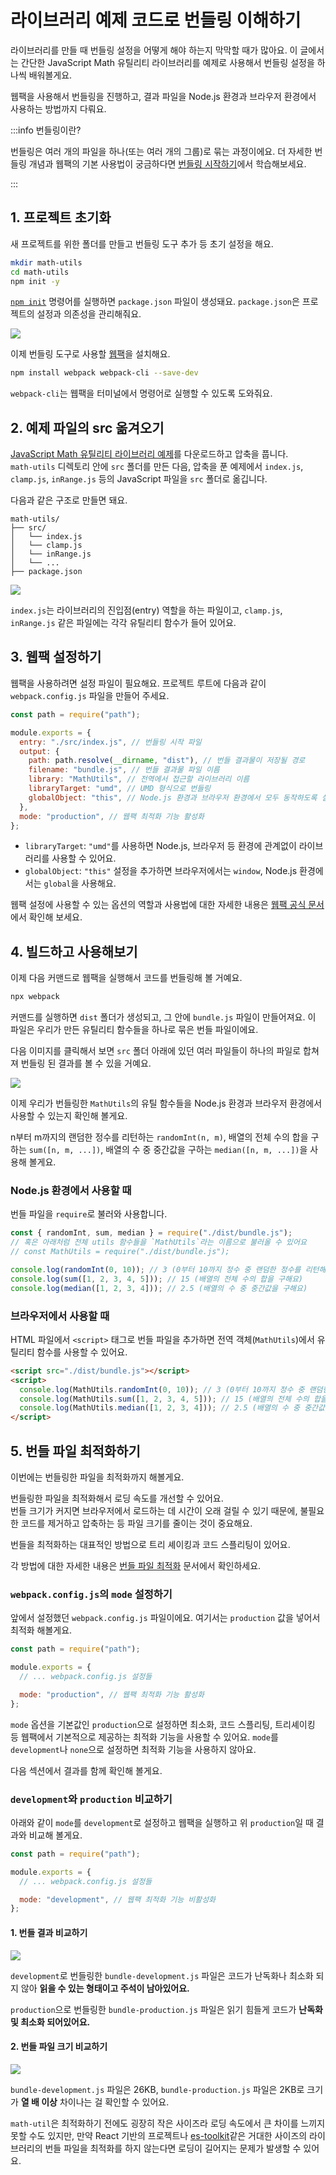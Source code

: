 # 라이브러리 예제 코드로 번들링 이해하기

라이브러리를 만들 때 번들링 설정을 어떻게 해야 하는지 막막할 때가 많아요. 이 글에서는 간단한 JavaScript Math 유틸리티 라이브러리를 예제로 사용해서 번들링 설정을 하나씩 배워볼게요.

웹팩을 사용해서 번들링을 진행하고, 결과 파일을 Node.js 환경과 브라우저 환경에서 사용하는 방법까지 다뤄요.

:::info 번들링이란?

번들링은 여러 개의 파일을 하나(또는 여러 개의 그룹)로 묶는 과정이에요.
더 자세한 번들링 개념과 웹팩의 기본 사용법이 궁금하다면 [번들링 시작하기](/knowledge/get-started)에서 학습해보세요.

:::

## 1. 프로젝트 초기화

새 프로젝트를 위한 폴더를 만들고 번들링 도구 추가 등 초기 설정을 해요.

```bash
mkdir math-utils
cd math-utils
npm init -y
```

[`npm init`](https://docs.npmjs.com/cli/v8/commands/npm-init) 명령어를 실행하면 `package.json` 파일이 생성돼요. `package.json`은 프로젝트의 설정과 의존성을 관리해줘요.

![](./images/project-reset.png)

이제 번들링 도구로 사용할 [웹팩](/knowledge/webpack/overview)을 설치해요.

```bash
npm install webpack webpack-cli --save-dev
```

`webpack-cli`는 웹팩을 터미널에서 명령어로 실행할 수 있도록 도와줘요.

## 2. 예제 파일의 src 옮겨오기

[JavaScript Math 유틸리티 라이브러리 예제](https://github.toss.bz/toss/frontend-lounge/blob/main/bundling/files/example.zip)를 다운로드하고 압축을 풉니다.  
`math-utils` 디렉토리 안에 `src` 폴더를 만든 다음, 압축을 푼 예제에서 `index.js`, `clamp.js`, `inRange.js` 등의 JavaScript 파일을 `src` 폴더로 옮깁니다.

다음과 같은 구조로 만들면 돼요.

```plaintext
math-utils/
├── src/
│   └── index.js
│   └── clamp.js
│   └── inRange.js
│   └── ...
├── package.json
```

![](./images/code-insert.png)

`index.js`는 라이브러리의 진입점(entry) 역할을 하는 파일이고, `clamp.js`, `inRange.js` 같은 파일에는 각각 유틸리티 함수가 들어 있어요.

## 3. 웹팩 설정하기

웹팩을 사용하려면 설정 파일이 필요해요. 프로젝트 루트에 다음과 같이 `webpack.config.js` 파일을 만들어 주세요.

```javascript
const path = require("path");

module.exports = {
  entry: "./src/index.js", // 번들링 시작 파일
  output: {
    path: path.resolve(__dirname, "dist"), // 번들 결과물이 저장될 경로
    filename: "bundle.js", // 번들 결과물 파일 이름
    library: "MathUtils", // 전역에서 접근할 라이브러리 이름
    libraryTarget: "umd", // UMD 형식으로 번들링
    globalObject: "this", // Node.js 환경과 브라우저 환경에서 모두 동작하도록 설정
  },
  mode: "production", // 웹팩 최적화 기능 활성화
};
```

- `libraryTarget`: `"umd"`를 사용하면 Node.js, 브라우저 등 환경에 관계없이 라이브러리를 사용할 수 있어요.
- `globalObject`: `"this"` 설정을 추가하면 브라우저에서는 `window`, Node.js 환경에서는 `global`을 사용해요.

웹팩 설정에 사용할 수 있는 옵션의 역할과 사용법에 대한 자세한 내용은 [웹팩 공식 문서](https://webpack.kr/configuration/)에서 확인해 보세요.

## 4. 빌드하고 사용해보기

이제 다음 커맨드로 웹팩을 실행해서 코드를 번들링해 볼 거예요.

```bash
npx webpack
```

커맨드를 실행하면 `dist` 폴더가 생성되고, 그 안에 `bundle.js` 파일이 만들어져요. 이 파일은 우리가 만든 유틸리티 함수들을 하나로 묶은 번들 파일이에요.

다음 이미지를 클릭해서 보면 `src` 폴더 아래에 있던 여러 파일들이 하나의 파일로 합쳐져 번들링 된 결과를 볼 수 있을 거예요.

![](./images/build-result.png)

이제 우리가 번들링한 `MathUtils`의 유틸 함수들을 Node.js 환경과 브라우저 환경에서 사용할 수 있는지 확인해 볼게요.

n부터 m까지의 랜덤한 정수를 리턴하는 `randomInt(n, m)`, 배열의 전체 수의 합을 구하는 `sum([n, m, ...])`, 배열의 수 중 중간값을 구하는 `median([n, m, ...])`을 사용해 볼게요.

### Node.js 환경에서 사용할 때

번들 파일을 `require`로 불러와 사용합니다.

```javascript
const { randomInt, sum, median } = require("./dist/bundle.js");
// 혹은 아래처럼 전체 utils 함수들을 `MathUtils`라는 이름으로 불러올 수 있어요
// const MathUtils = require("./dist/bundle.js");

console.log(randomInt(0, 10)); // 3 (0부터 10까지 정수 중 랜덤한 정수를 리턴해요)
console.log(sum([1, 2, 3, 4, 5])); // 15 (배열의 전체 수의 합을 구해요)
console.log(median([1, 2, 3, 4])); // 2.5 (배열의 수 중 중간값을 구해요)
```

### 브라우저에서 사용할 때

HTML 파일에서 `<script>` 태그로 번들 파일을 추가하면 전역 객체(`MathUtils`)에서 유틸리티 함수를 사용할 수 있어요.

```html
<script src="./dist/bundle.js"></script>
<script>
  console.log(MathUtils.randomInt(0, 10)); // 3 (0부터 10까지 정수 중 랜덤한 정수를 리턴해요)
  console.log(MathUtils.sum([1, 2, 3, 4, 5])); // 15 (배열의 전체 수의 합을 구해요)
  console.log(MathUtils.median([1, 2, 3, 4])); // 2.5 (배열의 수 중 중간값을 구해요)
</script>
```

## 5. 번들 파일 최적화하기

이번에는 번들링한 파일을 최적화까지 해볼게요.

번들링한 파일을 최적화해서 로딩 속도를 개선할 수 있어요.  
번들 크기가 커지면 브라우저에서 로드하는 데 시간이 오래 걸릴 수 있기 때문에, 불필요한 코드를 제거하고 압축하는 등 파일 크기를 줄이는 것이 중요해요.

번들을 최적화하는 대표적인 방법으로 트리 셰이킹과 코드 스플리팅이 있어요.

각 방법에 대한 자세한 내용은 [번들 파일 최적화](/knowledge/optimization/overview) 문서에서 확인하세요.

### `webpack.config.js`의 `mode` 설정하기

앞에서 설정했던 `webpack.config.js` 파일이에요. 여기서는 `production` 값을 넣어서 최적화 해볼게요.

```javascript
const path = require("path");

module.exports = {
  // ... webpack.config.js 설정들

  mode: "production", // 웹팩 최적화 기능 활성화
};
```

`mode` 옵션을 기본값인 `production`으로 설정하면 최소화, 코드 스플리팅, 트리셰이킹 등 웹팩에서 기본적으로 제공하는 최적화 기능을 사용할 수 있어요. `mode`를 `development`나 `none`으로 설정하면 최적화 기능을 사용하지 않아요.

다음 섹션에서 결과를 함께 확인해 볼게요.

### `development`와 `production` 비교하기

아래와 같이 `mode`를 `development`로 설정하고 웹팩을 실행하고 위 `production`일 때 결과와 비교해 볼게요.

```javascript
const path = require("path");

module.exports = {
  // ... webpack.config.js 설정들

  mode: "development", // 웹팩 최적화 기능 비활성화
};
```

#### 1. 번들 결과 비교하기

![](./images/mode-compare1.png)

`development`로 번들링한 `bundle-development.js` 파일은 코드가 난독화나 최소화 되지 않아 **읽을 수 있는 형태이고 주석이 남아있어요.**

`production`으로 번들링한 `bundle-production.js` 파일은 읽기 힘들게 코드가 **난독화 및 최소화 되어있어요.**

#### 2. 번들 파일 크기 비교하기

![](./images/mode-compare2.png)

`bundle-development.js` 파일은 26KB, `bundle-production.js` 파일은 2KB로 크기가 **열 배 이상** 차이나는 걸 확인할 수 있어요.

`math-util`은 최적화하기 전에도 굉장히 작은 사이즈라 로딩 속도에서 큰 차이를 느끼지 못할 수도 있지만, 만약 React 기반의 프로젝트나 [es-toolkit](https://github.com/toss/es-toolkit)같은 거대한 사이즈의 라이브러리의 번들 파일을 최적화를 하지 않는다면 로딩이 길어지는 문제가 발생할 수 있어요.
